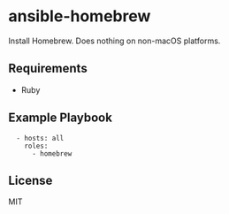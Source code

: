 # ansible-homebrew

Install Homebrew. Does nothing on non-macOS platforms.

## Requirements

* Ruby

## Example Playbook

```
  - hosts: all
    roles:
      - homebrew
```

## License

MIT
